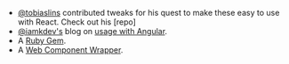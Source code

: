 - [@tobiaslins](https://github.com/tobiaslins) contributed tweaks for his quest to make these easy to use with React. Check out his [repo]
- [@iamkdev's](https://github.com/iamkdev) blog on [usage with Angular](https://medium.com/@iamkdev/Frappe-charts-with-angular-c9c5dd075d9f).
- A [Ruby Gem](https://github.com/pacuna/frappe_charts).
- A [Web Component Wrapper](https://www.webcomponents.org/element/xtal-frappe-chart).

